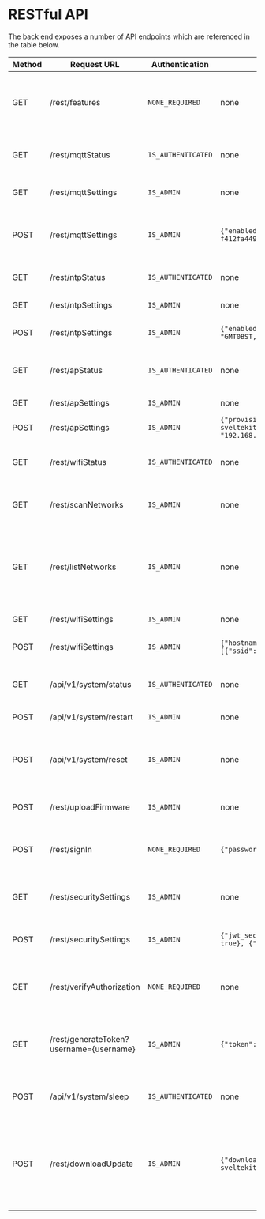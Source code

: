 # RESTful API

The back end exposes a number of API endpoints which are referenced in the table below.

| Method | Request URL                             | Authentication     | POST JSON Body                                                                                                                                                                                                                     | Info                                                                                    |
| ------ | --------------------------------------- | ------------------ | ---------------------------------------------------------------------------------------------------------------------------------------------------------------------------------------------------------------------------------- | --------------------------------------------------------------------------------------- |
| GET    | /rest/features                          | `NONE_REQUIRED`    | none                                                                                                                                                                                                                               | Tells the client which features of the UI should be use                                 |
| GET    | /rest/mqttStatus                        | `IS_AUTHENTICATED` | none                                                                                                                                                                                                                               | Current MQTT connection status                                                          |
| GET    | /rest/mqttSettings                      | `IS_ADMIN`         | none                                                                                                                                                                                                                               | Currently used MQTT settings                                                            |
| POST   | /rest/mqttSettings                      | `IS_ADMIN`         | `{"enabled":false,"uri":"mqtt://192.168.1.12:1883","username":"","password":"","client_id":"esp32-f412fa4495f8","keep_alive":120,"clean_session":true}`                                                                            | Update MQTT settings with new parameters                                                |
| GET    | /rest/ntpStatus                         | `IS_AUTHENTICATED` | none                                                                                                                                                                                                                               | Current NTP connection status                                                           |
| GET    | /rest/ntpSettings                       | `IS_ADMIN`         | none                                                                                                                                                                                                                               | Current NTP settings                                                                    |
| POST   | /rest/ntpSettings                       | `IS_ADMIN`         | `{"enabled": true,"server": "time.google.com","tz_label": "Europe/London","tz_format": "GMT0BST,M3.5.0/1,M10.5.0"}`                                                                                                                | Update the NTP settings                                                                 |
| GET    | /rest/apStatus                          | `IS_AUTHENTICATED` | none                                                                                                                                                                                                                               | Current AP status and client information                                                |
| GET    | /rest/apSettings                        | `IS_ADMIN`         | none                                                                                                                                                                                                                               | Current AP settings                                                                     |
| POST   | /rest/apSettings                        | `IS_ADMIN`         | `{"provision_mode": 1,"ssid": "ESP32-SvelteKit-e89f6d20372c","password": "esp-sveltekit","channel": 1,"ssid_hidden": false,"max_clients": 4,"local_ip": "192.168.4.1","gateway_ip": "192.168.4.1","subnet_mask": "255.255.255.0"}` | Update AP settings                                                                      |
| GET    | /rest/wifiStatus                        | `IS_AUTHENTICATED` | none                                                                                                                                                                                                                               | Current status of the wifi client connection                                            |
| GET    | /rest/scanNetworks                      | `IS_ADMIN`         | none                                                                                                                                                                                                                               | Async Scan for Networks in Range                                                        |
| GET    | /rest/listNetworks                      | `IS_ADMIN`         | none                                                                                                                                                                                                                               | List networks in range after successful scanning. Otherwise triggers scanning.          |
| GET    | /rest/wifiSettings                      | `IS_ADMIN`         | none                                                                                                                                                                                                                               | Current WiFi settings                                                                   |
| POST   | /rest/wifiSettings                      | `IS_ADMIN`         | `{"hostname":"esp32-f412fa4495f8","priority_RSSI":true,"wifi_networks":[{"ssid":"YourSSID","password":"YourPassword","static_ip_config":false}]}`                                                                                  | Update WiFi settings and credentials                                                    |
| GET    | /api/v1/system/status                   | `IS_AUTHENTICATED` | none                                                                                                                                                                                                                               | Get system information about the ESP.                                                   |
| POST   | /api/v1/system/restart                  | `IS_ADMIN`         | none                                                                                                                                                                                                                               | Restart the ESP32                                                                       |
| POST   | /api/v1/system/reset                    | `IS_ADMIN`         | none                                                                                                                                                                                                                               | Reset the ESP32 and all settings to their default values                                |
| POST   | /rest/uploadFirmware                    | `IS_ADMIN`         | none                                                                                                                                                                                                                               | File upload of firmware.bin                                                             |
| POST   | /rest/signIn                            | `NONE_REQUIRED`    | `{"password": "admin","username": "admin"}`                                                                                                                                                                                        | Signs a user in and returns access token                                                |
| GET    | /rest/securitySettings                  | `IS_ADMIN`         | none                                                                                                                                                                                                                               | retrieves all user information and roles                                                |
| POST   | /rest/securitySettings                  | `IS_ADMIN`         | `{"jwt_secret": "734cb5bb-5597b722", "users": [{"username": "admin", "password": "admin", "admin": true}, {"username": "guest", "password": "guest", "admin": false, }]}`                                                          | retrieves all user information and roles                                                |
| GET    | /rest/verifyAuthorization               | `NONE_REQUIRED`    | none                                                                                                                                                                                                                               | Verifies the content of the auth bearer token                                           |
| GET    | /rest/generateToken?username={username} | `IS_ADMIN`         | `{"token": "734cb5bb-5597b722"}`                                                                                                                                                                                                   | Generates a new JWT token for the user from username                                    |
| POST   | /api/v1/system/sleep                    | `IS_AUTHENTICATED` | none                                                                                                                                                                                                                               | Puts the device in deep sleep mode                                                      |
| POST   | /rest/downloadUpdate                    | `IS_ADMIN`         | `{"download_url": "https://github.com/theelims/ESP32-sveltekit/releases/download/v0.1.0/firmware_esp32s3.bin"}`                                                                                                                    | Download link for OTA. This requires a valid SSL certificate and will follow redirects. |
